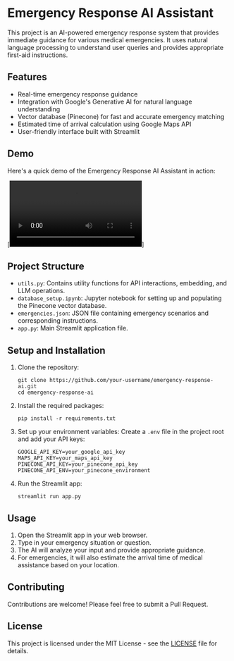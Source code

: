 # Emergency Response AI Assistant

This project is an AI-powered emergency response system that provides immediate guidance for various medical emergencies. It uses natural language processing to understand user queries and provides appropriate first-aid instructions.

## Features

- Real-time emergency response guidance
- Integration with Google's Generative AI for natural language understanding
- Vector database (Pinecone) for fast and accurate emergency matching
- Estimated time of arrival calculation using Google Maps API
- User-friendly interface built with Streamlit

## Demo

Here's a quick demo of the Emergency Response AI Assistant in action:

[![Emergency Response AI Assistant Demo](https://github.com/whitehatjr1001/AI-Receptionist/blob/main/assets/streamlit-app-2024-09-08-13-09-21.webm)]

## Project Structure

- `utils.py`: Contains utility functions for API interactions, embedding, and LLM operations.
- `database_setup.ipynb`: Jupyter notebook for setting up and populating the Pinecone vector database.
- `emergencies.json`: JSON file containing emergency scenarios and corresponding instructions.
- `app.py`: Main Streamlit application file.

## Setup and Installation

1. Clone the repository:
   ```
   git clone https://github.com/your-username/emergency-response-ai.git
   cd emergency-response-ai
   ```

2. Install the required packages:
   ```
   pip install -r requirements.txt
   ```

3. Set up your environment variables:
   Create a `.env` file in the project root and add your API keys:
   ```
   GOOGLE_API_KEY=your_google_api_key
   MAPS_API_KEY=your_maps_api_key
   PINECONE_API_KEY=your_pinecone_api_key
   PINECONE_API_ENV=your_pinecone_environment
   ```

4. Run the Streamlit app:
   ```
   streamlit run app.py
   ```

## Usage

1. Open the Streamlit app in your web browser.
2. Type in your emergency situation or question.
3. The AI will analyze your input and provide appropriate guidance.
4. For emergencies, it will also estimate the arrival time of medical assistance based on your location.

## Contributing

Contributions are welcome! Please feel free to submit a Pull Request.

## License

This project is licensed under the MIT License - see the [LICENSE](LICENSE) file for details.